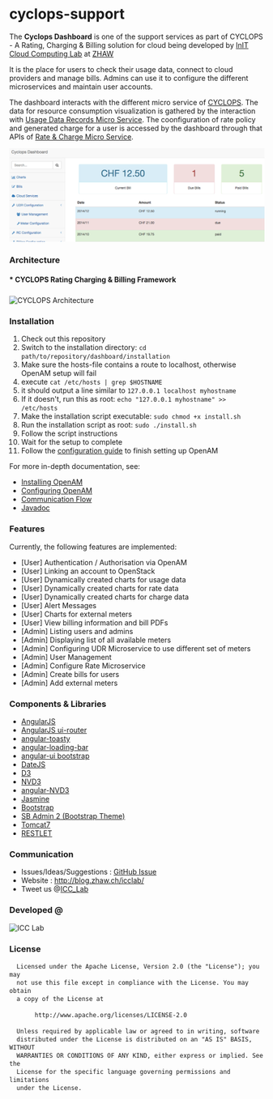 # cyclops-support

The **Cyclops Dashboard** is one of the support services as part of CYCLOPS - A Rating, Charging  & Billing solution for cloud being developed by <a href="http://blog.zhaw.ch/icclab/">InIT Cloud Computing Lab</a> at <a href="http://www.zhaw.ch">ZHAW</a>

It is the place for users to check their usage data, connect to cloud providers and manage bills. Admins can use it to configure the different microservices and maintain user accounts.

The dashboard interacts with the different micro service of <a href="http://icclab.github.io/cyclops">CYCLOPS</a>. The data for resource consumption visualization is gathered by the interaction with <a href="https://github.com/icclab/cyclops-udr">Usage Data Records Micro Service</a>. The coonfiguration of rate policy and generated charge for a user is accessed by the dashboard through that APIs of <a href="https://github.com/icclab/cyclops-rc">Rate & Charge Micro Service</a>.   

![](https://github.com/icclab/cyclops-support/blob/master/dashboard/doc/images/dashboard_menu.png)

### Architecture
#### * CYCLOPS Rating Charging & Billing Framework
<img align="middle" src="http://blog.zhaw.ch/icclab/files/2013/05/overall_architecture.png" alt="CYCLOPS Architecture" height="500" width="600"></img>

### Installation
1. Check out this repository
1. Switch to the installation directory: `cd path/to/repository/dashboard/installation`
1. Make sure the hosts-file contains a route to localhost, otherwise OpenAM setup will fail
  1. execute `cat /etc/hosts | grep $HOSTNAME`
  1. it should output a line similar to `127.0.0.1 localhost myhostname`
  1. If it doesn't, run this as root: `echo "127.0.0.1 myhostname" >> /etc/hosts` 
1. Make the installation script executable: `sudo chmod +x install.sh`
1. Run the installation script as root: `sudo ./install.sh`
1. Follow the script instructions
1. Wait for the setup to complete
1. Follow the [configuration guide](https://github.com/icclab/cyclops-support/wiki/OpenAM-Configuration) to finish setting up OpenAM

For more in-depth documentation, see:
* [Installing OpenAM](https://github.com/icclab/cyclops-support/wiki/Dashboard-Installation)
* [Configuring OpenAM](https://github.com/icclab/cyclops-support/wiki/OpenAM-Configuration)
* [Communication Flow](https://github.com/icclab/cyclops-support/wiki/Communication-Flow)
* [Javadoc](https://icclab.github.io/cyclops/javadoc/dashboard/)

### Features
Currently, the following features are implemented:
  * [User] Authentication / Authorisation via OpenAM
  * [User] Linking an account to OpenStack
  * [User] Dynamically created charts for usage data
  * [User] Dynamically created charts for rate data
  * [User] Dynamically created charts for charge data
  * [User] Alert Messages
  * [User] Charts for external meters
  * [User] View billing information and bill PDFs
  * [Admin] Listing users and admins
  * [Admin] Displaying list of all available meters
  * [Admin] Configuring UDR Microservice to use different set of meters
  * [Admin] User Management
  * [Admin] Configure Rate Microservice
  * [Admin] Create bills for users
  * [Admin] Add external meters

### Components & Libraries
  * <a href="https://angularjs.org">AngularJS</a>
  * <a href="https://github.com/angular-ui/ui-router">AngularJS ui-router</a>
  * <a href="https://github.com/Salakar/angular-toasty">angular-toasty</a>
  * <a href="https://github.com/chieffancypants/angular-loading-bar">angular-loading-bar</a>
  * <a href="https://angular-ui.github.io/bootstrap/">angular-ui bootstrap</a>
  * <a href="https://github.com/datejs/Datejs">DateJS</a>
  * <a href="http://d3js.org/">D3</a>
  * <a href="http://nvd3.org/">NVD3</a>
  * <a href="https://krispo.github.io/angular-nvd3/">angular-NVD3</a>
  * <a href="https://jasmine.github.io">Jasmine</a>
  * <a href="http://getbootstrap.com">Bootstrap</a>
  * <a href="http://startbootstrap.com/template-overviews/sb-admin-2">SB Admin 2 (Bootstrap Theme)</a>
  * <a href="https://tomcat.apache.org">Tomcat7</a>
  * <a href="https://restlet.com">RESTLET</a> 

### Communication
  * Issues/Ideas/Suggestions : <a href="https://github.com/icclab/cyclops-support/issues">GitHub Issue</a>
  * Website : http://blog.zhaw.ch/icclab/ 
  * Tweet us @<a href="https://twitter.com/ICC_Lab">ICC_Lab</a>
   
### Developed @
<img src="http://blog.zhaw.ch/icclab/files/2014/04/icclab_logo.png" alt="ICC Lab" height="180" width="620"></img>

### License
 
      Licensed under the Apache License, Version 2.0 (the "License"); you may
      not use this file except in compliance with the License. You may obtain
      a copy of the License at
 
           http://www.apache.org/licenses/LICENSE-2.0
 
      Unless required by applicable law or agreed to in writing, software
      distributed under the License is distributed on an "AS IS" BASIS, WITHOUT
      WARRANTIES OR CONDITIONS OF ANY KIND, either express or implied. See the
      License for the specific language governing permissions and limitations
      under the License.
